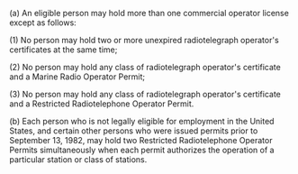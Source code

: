 (a) An eligible person may hold more than one commercial operator license except as follows:

(1) No person may hold two or more unexpired radiotelegraph operator's certificates at the same time;

(2) No person may hold any class of radiotelegraph operator's certificate and a Marine Radio Operator Permit;

(3) No person may hold any class of radiotelegraph operator's certificate and a Restricted Radiotelephone Operator Permit.

(b) Each person who is not legally eligible for employment in the United States, and certain other persons who were issued permits prior to September 13, 1982, may hold two Restricted Radiotelephone Operator Permits simultaneously when each permit authorizes the operation of a particular station or class of stations.


